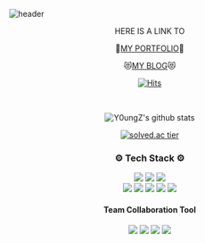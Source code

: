 <!--
**Y0ungZ/Y0ungZ** is a ✨ _special_ ✨ repository because its `README.md` (this file) appears on your GitHub profile.

Here are some ideas to get you started:

- 🔭 I’m currently working on ...
- 🌱 I’m currently learning ...
- 👯 I’m looking to collaborate on ...
- 🤔 I’m looking for help with ...
- 💬 Ask me about ...
- 📫 How to reach me: ...
- 😄 Pronouns: ...
- ⚡ Fun fact: ...
-->



![header](https://capsule-render.vercel.app/api?type=transparent&height=100&section=header&text=Hello!%20I'm%20Y0ungZ.&fontSize=45&fontColor=ffa040&animation=fadeIn)

<div align="center">
  
  <p>HERE IS A LINK TO</p>
  
👻[MY PORTFOLIO](https://url.kr/r249n6)👻
  
  😻[MY BLOG](https://youngju-js.tistory.com/)😻
  
[![Hits](https://hits.seeyoufarm.com/api/count/incr/badge.svg?url=https%3A%2F%2Fgithub.com%2FY0ungZ&count_bg=%233178C6&title_bg=%23F4F6FF&icon=&icon_color=%23E7E7E7&title=%F0%9F%91%80&edge_flat=false)](https://hits.seeyoufarm.com)
  
  <br />
  
![Y0ungZ's github stats](https://github-readme-stats.vercel.app/api?username=Y0ungZ&theme=flag-india&show_icons=true)



[![solved.ac tier](http://mazassumnida.wtf/api/generate_badge?boj=at8in)](https://solved.ac/at8in)
  
    
  ### ⚙ Tech Stack ⚙ 
  
  <div>
  <img src="https://img.shields.io/badge/JavaScript-F7DF1E?style=flat-square&logo=JavaScript&logoColor=black"/></a>
    <img src="https://img.shields.io/badge/TypeScript-3178C6?style=flat-square&logo=TypeScript&logoColor=white"/></a>
   <img src="https://img.shields.io/badge/Java-007396?style=flat-square&logo=Java&logoColor=white"/></a> <br />
            <img src="https://img.shields.io/badge/HTML5-E34F26?style=flat-square&logo=HTML5&logoColor=white"/></a>
           <img src="https://img.shields.io/badge/CSS3-1572B6?style=flat-square&logo=CSS3&logoColor=white"/></a>
    <img src="https://img.shields.io/badge/React-61DAFB?style=flat-square&logo=React&logoColor=black"/></a>
        <img src="https://img.shields.io/badge/Redux-764ABC?style=flat-square&logo=Redux&logoColor=white"/></a>
        <img src="https://img.shields.io/badge/MobX-FF7102?style=flat-square&logo=MobX&logoColor=white"/></a> <br />
  </div>
  
  #### Team Collaboration Tool
  
  <div>
   <img src="https://img.shields.io/badge/Jira-0052CC?style=flat-square&logo=JiraSoftware&logoColor=white"/></a>
    <img src="https://img.shields.io/badge/Mattermost-0058CC?style=flat-square&logo=Mattermost&logoColor=white"/></a>
   <img src="https://img.shields.io/badge/Slack-4A154B?style=flat-square&logo=Slack&logoColor=white"/></a>
    <img src="https://img.shields.io/badge/Notion-FFFFFF?style=flat-square&logo=Notion&logoColor=black"/></a>
  </div>
  
  
  
  </div>
  
  
